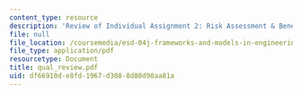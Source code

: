 ```yaml
---
content_type: resource
description: 'Review of Individual Assignment 2: Risk Assessment & Benefit Cost Analysis.'
file: null
file_location: /coursemedia/esd-04j-frameworks-and-models-in-engineering-systems-engineering-system-design-spring-2007/df66910de8fd1967d3088d80d98aa81a_qual_review.pdf
file_type: application/pdf
resourcetype: Document
title: qual_review.pdf
uid: df66910d-e8fd-1967-d308-8d80d98aa81a
---
```


